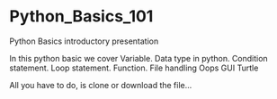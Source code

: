 # Python_Basics_101
Python Basics introductory presentation 

In this python basic we cover
   Variable.
   Data type in python.
   Condition statement.
   Loop statement.
   Function.
   File handling
   Oops
   GUI
   Turtle

All you have to do, is clone or download the file...
